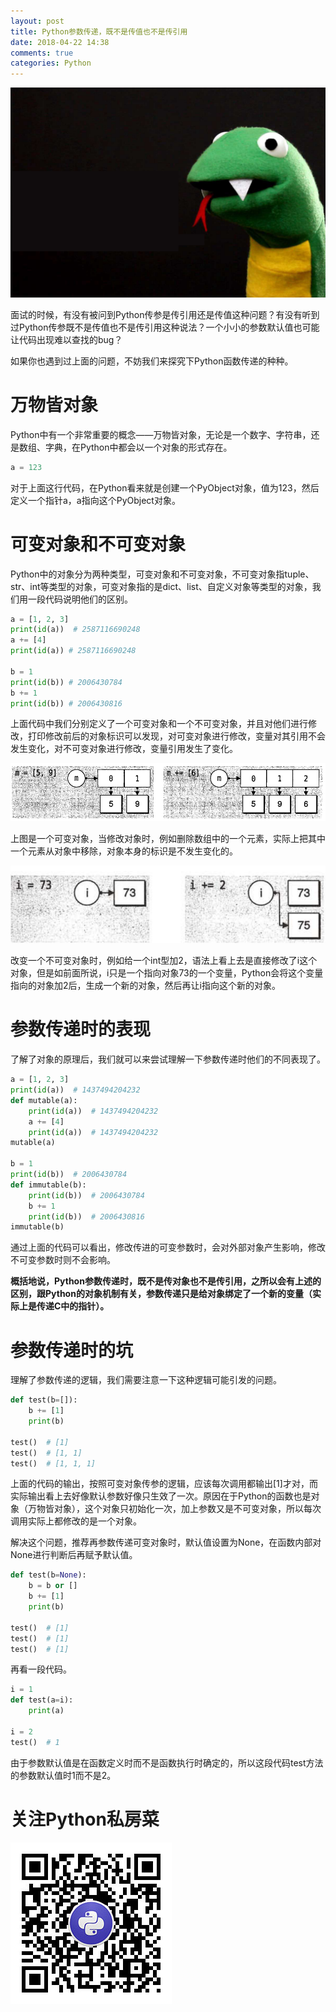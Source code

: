 ```yaml
---
layout: post
title: Python参数传递，既不是传值也不是传引用
date: 2018-04-22 14:38
comments: true
categories: Python
---
```


![](/upload/20180422_01.png)

面试的时候，有没有被问到Python传参是传引用还是传值这种问题？有没有听到过Python传参既不是传值也不是传引用这种说法？一个小小的参数默认值也可能让代码出现难以查找的bug？

如果你也遇到过上面的问题，不妨我们来探究下Python函数传递的种种。

# 万物皆对象

Python中有一个非常重要的概念——万物皆对象，无论是一个数字、字符串，还是数组、字典，在Python中都会以一个对象的形式存在。

```python
a = 123
```

对于上面这行代码，在Python看来就是创建一个PyObject对象，值为123，然后定义一个指针a，a指向这个PyObject对象。

# 可变对象和不可变对象

Python中的对象分为两种类型，可变对象和不可变对象，不可变对象指tuple、str、int等类型的对象，可变对象指的是dict、list、自定义对象等类型的对象，我们用一段代码说明他们的区别。

```python
a = [1, 2, 3]
print(id(a))  # 2587116690248
a += [4]
print(id(a)) # 2587116690248

b = 1
print(id(b)) # 2006430784
b += 1
print(id(b)) # 2006430816
```

上面代码中我们分别定义了一个可变对象和一个不可变对象，并且对他们进行修改，打印修改前后的对象标识可以发现，对可变对象进行修改，变量对其引用不会发生变化，对不可变对象进行修改，变量引用发生了变化。

![可变对象的引用](/upload/20180422_02.png)

上图是一个可变对象，当修改对象时，例如删除数组中的一个元素，实际上把其中一个元素从对象中移除，对象本身的标识是不发生变化的。

![不可变对象的引用](/upload/20180422_03.png)

改变一个不可变对象时，例如给一个int型加2，语法上看上去是直接修改了i这个对象，但是如前面所说，i只是一个指向对象73的一个变量，Python会将这个变量指向的对象加2后，生成一个新的对象，然后再让i指向这个新的对象。

# 参数传递时的表现

了解了对象的原理后，我们就可以来尝试理解一下参数传递时他们的不同表现了。

```python
a = [1, 2, 3]
print(id(a))  # 1437494204232
def mutable(a):
	print(id(a))  # 1437494204232
	a += [4]
	print(id(a))  # 1437494204232
mutable(a)

b = 1
print(id(b))  # 2006430784
def immutable(b):
	print(id(b))  # 2006430784
	b += 1
	print(id(b))  # 2006430816
immutable(b)
```

通过上面的代码可以看出，修改传进的可变参数时，会对外部对象产生影响，修改不可变参数时则不会影响。

**概括地说，Python参数传递时，既不是传对象也不是传引用，之所以会有上述的区别，跟Python的对象机制有关，参数传递只是给对象绑定了一个新的变量（实际上是传递C中的指针）。**

# 参数传递时的坑

理解了参数传递的逻辑，我们需要注意一下这种逻辑可能引发的问题。

```python
def test(b=[]):
	b += [1]
	print(b)

test()  # [1]
test()  # [1, 1]
test()  # [1, 1, 1]
```

上面的代码的输出，按照可变对象传参的逻辑，应该每次调用都输出[1]才对，而实际输出看上去好像默认参数好像只生效了一次。原因在于Python的函数也是对象（万物皆对象），这个对象只初始化一次，加上参数又是不可变对象，所以每次调用实际上都修改的是一个对象。

解决这个问题，推荐再参数传递可变对象时，默认值设置为None，在函数内部对None进行判断后再赋予默认值。

```python
def test(b=None):
	b = b or []
	b += [1]
	print(b)

test()  # [1]
test()  # [1]
test()  # [1]
```

再看一段代码。

```python
i = 1
def test(a=i):
	print(a)

i = 2
test()  # 1
```

由于参数默认值是在函数定义时而不是函数执行时确定的，所以这段代码test方法的参数默认值时1而不是2。

# 关注Python私房菜

![](/upload/wechat-qrcode.jpg)
